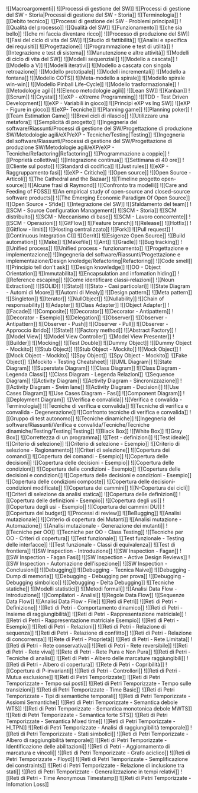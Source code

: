 ![[Macroargomenti]]
![[Processi di gestione del SW]]
	![[Processi di gestione del SW - Storia|Processi di gestione del SW - Storia]]
	![[Terminologia]]
	![[Debito tecnico]]
	![[Processi di gestione del SW - Problemi principali]]
	![[Qualità del processo]]
	![[Qualità del SW]]
		![[Funzionamento]]
		![[che sia bello]]
		![[che mi faccia diventare ricco]]
	![[Processo di produzione del SW]]
		![[Fasi del ciclo di vita del SW]]
			![[Studio di fattibilità]]
			![[Analisi e specifica dei requisiti]]
			![[Progettazione]]
			![[Programmazione e test di utilità]]
			![[Integrazione e test di sistema]]
			![[Manutenzione e altre attività]]
		![[Modelli di ciclo di vita del SW]]
			![[Modelli sequenziali]]
				![[Modello a cascata]]
				![[Modello a V]]
			![[Modelli iterativi]]
				![[Modello a cascata con singola retroazione]]
				![[Modello prototipale]]
			![[Modelli incrementali]]
				![[Modello a fontana]]
				![[Modello COTS]]
				![[Meta-modello a spirale]]
				![[Modello spirale win-win]]
				![[Modello Pinball Life-Cycle]]
				![[Modello trasformazionale]]
		![[Metodologie agili]]
			![[Elenco metodologie agili]]
				![[Lean SW]]
				![[Kanban]]
				![[Scrum]]
				![[Crystal]]
				![[eXP - eXtreme Programming]]
					![[TDD - Test Driven Development]]
					![[eXP - Variabili in gioco]]
					![[Principi eXP vs Ing SW]]
					![[eXP - Figure in gioco]]
					![[eXP- Tecniche]]
						![[Planning game]]
							![[Planning poker]]
							![[Team Estimation Game]]
						![[Brevi cicli di rilascio]]
						![[Utilizzare una metafora]]
						![[Semplicità di progetto]]
						![[Ingegneria del software/Riassunti/Processi di gestione del SW/Progettazione di produzione SW/Metodologie agili/eXP/eXP - Tecniche/Testing|Testing]]
						![[Ingegneria del software/Riassunti/Processi di gestione del SW/Progettazione di produzione SW/Metodologie agili/eXP/eXP - Tecniche/Refactoring|Refactoring]]
						![[Programmazione a coppie]]
						![[Proprietà collettiva]]
						![[Integrazione continua]]
						![[Settimana di 40 ore]]
						![[Cliente sul posto]]
						![[Standard di codifica]]
						![[Just rules]]
					![[eXP - Raggruppamento fasi]]
					![[eXP - Critiche]]
			![[Open source]]
				![[Open Source - Articoli]]
					![[The Cathedral and the Bazaar]]
						![[Timeline progetto open-source]]
						![[Alcune frasi di Raymond]]
						![[Confronto tra modelli]]
					![[Care and Feeding of FOSS]]
					![[An empirical study of open-source and closed-source software products]]
					![[The Emerging Economic Paradigm Of Open Source]]
				![[Open Source - Sfide]]
					![[Integrazione del SW]]
					![[Sfaldamento del team]]
			![[SCM - Source Configuration Management]]
				![[SCM - Storia]]
				![[SCM distribuito]]
				![[SCM - Meccanismo di base]]
					![[SCM - Lavoro concorrente]]
					![[SCM - Operazioni]]
				![[GitFlow]]
					![[Feature branch]]
					![[Release]]
					![[Hotfix]]
					![[Gitflow - limiti]]
						![[Hosting centralizzato]]
							![[Fork]]
							![[Pull request]]
							![[Continuous Integration CI]]
						![[Gerrit]]
						![[Esigenze Open Source]]
							![[Build automation]]
								![[Make]]
								![[Makefile]]
								![[Ant]]
								![[Gradle]]
							![[Bug tracking]]
							![[Unified process]]
								![[Unified process - funzionamento]]
![[Progettazione e implementazione]]
	![[Ingegneria del software/Riassunti/Progettazione e implementazione/Design knoledge/Refactoring|Refactoring]]
		![[Code smell]]
			![[Principio tell don't ask]]
	![[Design knowledge]]
		![[OO - Object Orientation]]
			![[Immutabilita]]
			![[Encapsulation and infomation hiding]]
			![[Reference escaping]]
			![[Come identificare classi-relazioni]]
				![[Noun Extraction]]
		![[SOLID]]
		![[Stato]]
			![[Stato - Casi particolari]]
			![[State Diagram - Automi di Moore]]
			![[Automi di Mealy]]
	![[Design pattern]]
		![[Meta pattern]]
		![[Singleton]]
		![[Iterator]] 
		![[NullObject]]
			![[Nullability]]
		![[Chain of responsability]]
		![[Adapter]]
			![[Class Adapter]]
			![[Object Adapter]]
		![[Facade]]
		![[Composite]]
		![[Decorator]]
			![[Decorator - Antipattern]]
			![[Decorator - Esempio]]
		![[Delegation]]
		![[Observer]]
			![[Observer - Antipattern]]
			![[Observer - Push]]
			![[Observer - Pull]]
			![[Observer - Approccio ibrido]]
		![[State]]
		![[Factory method]]
			![[Abstract Factory]]
		![[Model View]]
			![[Model View Controller]]
			![[Model View Presenter]]
		![[Builder]]
	![[Mocking]]
		![[Test Double]]
		![[Dummy Object]]
			![[Dummy Object - Mockito]]
		![[Stub Object]]
			![[Stub Object - Mockito]]
		![[Mock Object]]
			![[Mock Object - Mockito]]
		![[Spy Object]]
			![[Spy Object - Mockito]]
		![[Fake Object]]
		![[Mockito - Testing Cheatsheet]]
	![[UML Diagram]]
		![[State Diagram]]
			![[Superstate Diagram]]
		![[Class Diagram]]
			![[Class Diagram - Legenda Classi]]
			![[Class Diagram - Legenda Relazioni]]
		![[Sequence Diagram]]
		![[Activity Diagram]]
			![[Activity Diagram - Sincronizzazione]]
			![[Activity Diagram - Swim lane]]
			![[Activity Diagram - Decisioni]]
		![[Use Cases Diagram]]
			![[Use Cases Diagram - Fasi]]
		![[Component Diagram]]
		![[Deployment Diagram]]
![[Verifica e convalida]]
	![[Verifica e convalida - Terminologia]]
	![[Tecniche di verifica e convalida]]
		![[Tecniche di verifica e convalida - Degenerazione]]
		![[Confronto tecniche di verifica e convalida]]
			![[Gruppo di test autonomo]]
		![[Tecniche dinamiche]]
			![[Ingegneria del software/Riassunti/Verifica e convalida/Tecniche/Tecniche dinamiche/Testing/Testing|Testing]]
				![[Black Box]]
				![[White Box]]
				![[Gray Box]]
				![[Correttezza di un programma]]
					![[Test - definizioni]]
					![[Test ideale]]
				![[Criterio di selezione]]
					![[Criterio di selezione - Esempio]]
					![[Criterio di selezione - Ragionamento]]
					![[Criteri di selezione]]
						![[Copertura dei comandi]]
							![[Copertura dei comandi - Esempio]]
						![[Copertura delle decisioni]]
							![[Copertura delle decisioni - Esempio]]
						![[Copertura delle condizioni]]
							![[Copertura delle condizioni - Esempio]]
						![[Copertura delle decisioni e condizioni]]
							![[Copertura delle decisioni e condizioni - Esempio]]
						![[Copertura delle condizioni composte]]
						![[Copertura delle decisioni-condizioni modificate]]
						![[Copertura dei cammini]]
						![[N-Copertura dei cicli]]
						![[Criteri di selezione da analisi statica]]
							![[Copertura delle definizioni]]
								![[Copertura delle definizioni - Esempio]]
							![[Copertura degli usi]]
								![[Copertura degli usi - Esempio]]
							![[Copertura dei cammini DU]]
							![[Copertura del budget]]
			![[Processi di review]]
				![[BeBugging]]
				![[Analisi mutazionale]]
					![[Criterio di copertura dei Mutanti]]
					![[Analisi mutazione - Automazione]]
					![[Analisi mutazionale - Generazione dei mutanti]]
				![[Tecniche per OO]]
					![[Tecniche per OO - Class Testing]]
					![[Tecniche per OO - Criteri di copertura]]
				![[Test funzionale]]
					![[Test funzionale - Testing delle interfacce]]
					![[Test funzionale - Classi di equivalenza]]
					![[Test di frontiera]]
				![[SW Inspection - Introduzione]]
					![[SW Inspection - Fagan]]
						![[SW Inspection - Fagan Fasi]]
						![[SW Inspection - Active Design Reviews]]
					![[SW Inspection - Automazione dell'ispezione]]
					![[SW Inspection - Conclusioni]]
				![[Debugging]]
					![[Debugging - Tecnica Naive]]
					![[Debugging - Dump di memoria]]
					![[Debugging - Debugging per prova]]
					![[Debugging - Debugging simbolico]]
					![[Debugging - Delta Debugging]]
		![[Tecniche statiche]]
			![[Modelli statistici]]
			![[Metodi formali]]
				![[Analisi Data Flow - Introduzione]]
					![[Compilatori - Analisi]]
					![[Regole Data Flow]]
					![[Sequenze Data Flow]]
					![[Analisi Data Flow - File]]
				![[Reti di Petri]]
					![[Reti di Petri - Definizione]]
						![[Reti di Petri - Comportamento dinamico]]
						![[Reti di Petri - Insieme di raggiungibilità]]
						![[Reti di Petri - Rappresentazione matriciale]]
						![[Retri di Petri - Rappresentazione matriciale Esempio]]
					![[Reti di Petri - Esempio]]
					![[Reti di Petri - Relazioni]]
						![[Reti di Petri - Relazione di sequenza]]
						![[Reti di Petri - Relazione di conflitto]]
						![[Reti di Petri - Relazione di concorrenza]]
					![[Rete di Petri - Proprietà]]
						![[Reti di Petri - Rete Limitata]]
						![[Reti di Petri - Rete conservativa]]
						![[Reti di Petri - Rete reversibile]]
						![[Reti di Petri - Rete viva]]
						![[Rete di Petri - Rete Pura e Non Pura]]
					![[Reti di Petri - Tecniche di analisi]]
						![[Reti di Petri - Albero delle marcature raggiungibili]]
						![[Reti di Petri - Albero di copertura]]
							![[Rete di Petri - Copribilità]]
						![[Copertura di P-invarianti]]
						![[Reti di Petri - Controllori]]
							![[Reti di Petri - Mutua esclusione]]
					![[Reti di Petri Temporizzate]]
						![[Reti di Petri Temporizzate - Tempo sui posti]]
						![[Reti di Petri Temporizzate - Tempo sulle transizioni]]
						![[Reti di Petri Temporizzate - Time Basic]]
							![[Reti di Petri Temporizzate - Tipi di semantiche temporali]]
								![[Reti di Petri Temporizzate - Assiomi Semantiche]]
								![[Reti di Petri Temporizzate - Semantica debole WTS]]
									![[Reti di Petri Temporizzate - Semantica monotonica debole MWTS]]
									![[Reti di Petri Temporizzate - Semantica forte STS]]
									![[Reti di Petri Temporizzate - Semantica Mixed time]]
						![[Reti di Petri Temporizzate - HLTPN]]
						![[Reti di Petri Temporizzate - Analisi di raggiungibilità temporale]]
							![[Reti di Petri Temporizzate - Stati simbolici]]
							![[Reti di Petri Temporizzate - Albero di raggiungibilità temporale]]
								![[Reti di Petri Temporizzate - Identificazione delle abilitazioni]]
								![[Reti di Petri - Aggiornamento di marcatura e vincoli]]
							![[Reti di Petri Temporizzate - Grafo aciclico]]
								![[Reti di Petri Temporizzate - Floyd]]
								![[Reti di Petri Temporizzate - Semplificazione dei constraints]]
									![[Reti di Petri Temporizzate - Relazione di inclusione tra stati]]
									![[Reti di Petri Temporizzate - Generalizzazione in tempi relativi]]
									![[Reti di Petri - Time Anonymous Timestamp]]
									![[Reti di Petri Temporizzate - Infomation Loss]]